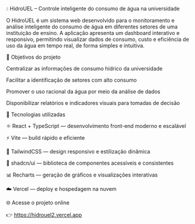 💧 HidroUEL – Controle inteligente do consumo de água na universidade

O HidroUEL é um sistema web desenvolvido para o monitoramento e análise inteligente do consumo de água em diferentes setores de uma instituição de ensino.
A aplicação apresenta um dashboard interativo e responsivo, permitindo visualizar dados de consumo, custo e eficiência de uso da água em tempo real, de forma simples e intuitiva.

🚀 Objetivos do projeto

Centralizar as informações de consumo hídrico da universidade

Facilitar a identificação de setores com alto consumo

Promover o uso racional da água por meio da análise de dados

Disponibilizar relatórios e indicadores visuais para tomadas de decisão

🧩 Tecnologias utilizadas

⚛️ React + TypeScript — desenvolvimento front-end moderno e escalável

⚡ Vite — build rápido e eficiente

🎨 TailwindCSS — design responsivo e estilização dinâmica

🧱 shadcn/ui — biblioteca de componentes acessíveis e consistentes

📊 Recharts — geração de gráficos e visualizações interativas

☁️ Vercel — deploy e hospedagem na nuvem

🌐 Acesse o projeto online

👉 https://hidrouel2.vercel.app
